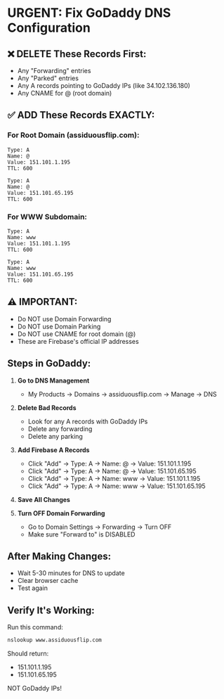 # URGENT: Fix GoDaddy DNS Configuration

## ❌ DELETE These Records First:
- Any "Forwarding" entries
- Any "Parked" entries  
- Any A records pointing to GoDaddy IPs (like 34.102.136.180)
- Any CNAME for @ (root domain)

## ✅ ADD These Records EXACTLY:

### For Root Domain (assiduousflip.com):
```
Type: A
Name: @
Value: 151.101.1.195
TTL: 600

Type: A
Name: @  
Value: 151.101.65.195
TTL: 600
```

### For WWW Subdomain:
```
Type: A
Name: www
Value: 151.101.1.195
TTL: 600

Type: A
Name: www
Value: 151.101.65.195  
TTL: 600
```

## ⚠️ IMPORTANT:
- Do NOT use Domain Forwarding
- Do NOT use Domain Parking
- Do NOT use CNAME for root domain (@)
- These are Firebase's official IP addresses

## Steps in GoDaddy:

1. **Go to DNS Management**
   - My Products → Domains → assiduousflip.com → Manage → DNS

2. **Delete Bad Records**
   - Look for any A records with GoDaddy IPs
   - Delete any forwarding
   - Delete any parking

3. **Add Firebase A Records**
   - Click "Add" → Type: A → Name: @ → Value: 151.101.1.195
   - Click "Add" → Type: A → Name: @ → Value: 151.101.65.195
   - Click "Add" → Type: A → Name: www → Value: 151.101.1.195
   - Click "Add" → Type: A → Name: www → Value: 151.101.65.195

4. **Save All Changes**

5. **Turn OFF Domain Forwarding**
   - Go to Domain Settings → Forwarding → Turn OFF
   - Make sure "Forward to" is DISABLED

## After Making Changes:
- Wait 5-30 minutes for DNS to update
- Clear browser cache
- Test again

## Verify It's Working:
Run this command:
```bash
nslookup www.assiduousflip.com
```

Should return:
- 151.101.1.195
- 151.101.65.195

NOT GoDaddy IPs!